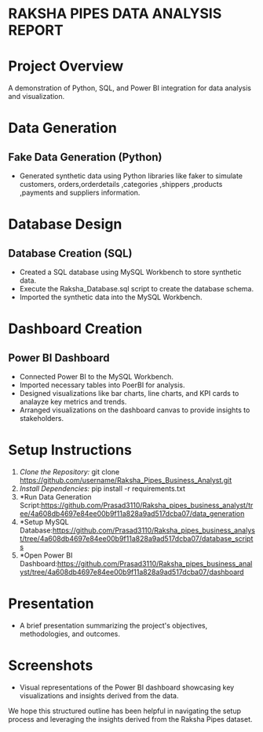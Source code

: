 # RAKSHA PIPES DATA ANALYSIS REPORT

# Project Overview
A demonstration of Python, SQL, and Power BI integration for data analysis and visualization.

# Data Generation
## Fake Data Generation (Python)
- Generated synthetic data using Python libraries like faker to simulate customers, orders,orderdetails ,categories ,shippers ,products ,payments and suppliers information.

# Database Design
## Database Creation (SQL)
- Created a SQL database using MySQL Workbench to store synthetic data.
- Execute the Raksha_Database.sql script to create the database schema.
- Imported the synthetic data into the MySQL Workbench. 

# Dashboard Creation
## Power BI Dashboard
- Connected Power BI to the MySQL Workbench.
- Imported necessary tables into PoerBI for analysis.
- Designed visualizations like bar charts, line charts, and KPI cards to analayze key metrics and trends.
- Arranged visualizations on the dashboard canvas to provide insights to stakeholders.

# Setup Instructions
1. *Clone the Repository:* git clone https://github.com/username/Raksha_Pipes_Business_Analyst.git
2. *Install Dependencies:* pip install -r requirements.txt
3. *Run Data Generation Script:https://github.com/Prasad3110/Raksha_pipes_business_analyst/tree/4a608db4697e84ee00b9f11a828a9ad517dcba07/data_generation
4. *Setup MySQL Database:https://github.com/Prasad3110/Raksha_pipes_business_analyst/tree/4a608db4697e84ee00b9f11a828a9ad517dcba07/database_scripts
5. *Open Power BI Dashboard:https://github.com/Prasad3110/Raksha_pipes_business_analyst/tree/4a608db4697e84ee00b9f11a828a9ad517dcba07/dashboard

# Presentation
- A brief presentation summarizing the project's objectives, methodologies, and outcomes.

# Screenshots
- Visual representations of the Power BI dashboard showcasing key visualizations and insights derived from the data.
  
We hope this structured outline has been helpful in navigating the setup process and leveraging the insights derived from the Raksha Pipes dataset.
